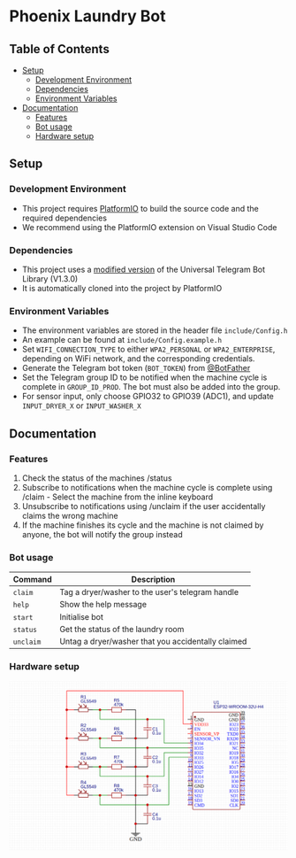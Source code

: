 <!-- omit in toc -->
# Phoenix Laundry Bot

<!-- omit in toc -->
## Table of Contents
- [Setup](#setup)
  - [Development Environment](#development-environment)
  - [Dependencies](#dependencies)
  - [Environment Variables](#environment-variables)
- [Documentation](#documentation)
  - [Features](#features)
  - [Bot usage](#bot-usage)
  - [Hardware setup](#hardware-setup)

## Setup

### Development Environment
- This project requires [PlatformIO](https://platformio.org/) to build the source code and the required dependencies
- We recommend using the PlatformIO extension on Visual Studio Code

### Dependencies 
- This project uses a [modified version](https://github.com/jinxuan-owyong/Universal-Arduino-Telegram-Bot/tree/master) of the Universal Telegram Bot Library (V1.3.0)
- It is automatically cloned into the project by PlatformIO

### Environment Variables 
- The environment variables are stored in the header file `include/Config.h`
- An example can be found at `include/Config.example.h`
- Set `WIFI_CONNECTION_TYPE` to either `WPA2_PERSONAL` or `WPA2_ENTERPRISE`, depending on WiFi network, and the corresponding credentials.
- Generate the Telegram bot token (`BOT_TOKEN`) from [@BotFather](https://t.me/BotFather)
- Set the Telegram group ID to be notified when the machine cycle is complete in `GROUP_ID_PROD`. The bot must also be added into the group.
- For sensor input, only choose GPIO32 to GPIO39 (ADC1), and update `INPUT_DRYER_X` or `INPUT_WASHER_X`

## Documentation

### Features
1. Check the status of the machines /status
2. Subscribe to notifications when the machine cycle is complete using /claim - Select the machine from the inline keyboard
3. Unsubscribe to notifications using /unclaim if the user accidentally claims the wrong machine
4. If the machine finishes its cycle and the machine is not claimed by anyone, the bot will notify the group instead

### Bot usage
| Command   | Description                                        |
| --------- | -------------------------------------------------- |
| `claim`   | Tag a dryer/washer to the user's telegram handle   |
| `help`    | Show the help message                              |
| `start`   | Initialise bot                                     |
| `status`  | Get the status of the laundry room                 |
| `unclaim` | Untag a dryer/washer that you accidentally claimed |

### Hardware setup 
![Hardware schematic](./img/schematic.png)
